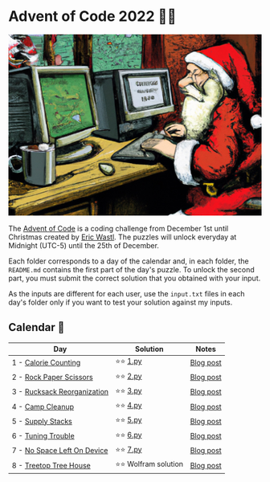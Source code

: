 # Advent of Code 2022 🎄🎅

![](cover.jpg)

The [Advent of Code](https://adventofcode.com) is a coding challenge from December 1st until Christmas created by [Eric Wastl](http://was.tl/). The puzzles will unlock everyday at Midnight (UTC-5) until the 25th of December.

Each folder corresponds to a day of the calendar and, in each folder, the `README.md` contains the first part of the day's puzzle. To unlock the second part, you must submit the correct solution that you obtained with your input.

As the inputs are different for each user, use the `input.txt` files in each day's folder only if you want to test your solution against my inputs.


## Calendar 📆

Day | Solution | Notes
--- | --- | ---
1 - [Calorie Counting](https://adventofcode.com/2022/day/1) | ⭐⭐ [1.py](/1/1.py) | <a href="https://edobld.me/day-1-calorie-counting/" target="_blank">Blog post</a>
2 - [Rock Paper Scissors](https://adventofcode.com/2022/day/2) |  ⭐⭐ [2.py](/2/2.py) | [Blog post](https://edobld.me/day-2-rock-paper-scissors/)
3 - [Rucksack Reorganization](https://adventofcode.com/2022/day/3) | ⭐⭐ [3.py](3/3.py) | [Blog post](https://edobld.me/day-3-rucksack-reorganization/)
4 - [Camp Cleanup](https://adventofcode.com/2022/day/4) | ⭐⭐ [4.py](/4/4.py) | [Blog post](https://edobld.me/day-4-camp-cleanup/)  
5 - [Supply Stacks](https://adventofcode.com/2022/day/5) | ⭐⭐ [5.py](/5/5.py) | [Blog post](https://edobld.me/day-5-supply-stacks/) 
6 - [Tuning Trouble](https://adventofcode.com/2022/day/6) | ⭐⭐ [6.py](/6/6.py) | [Blog post](https://edobld.me/day-6-tuning-trouble/)
7 - [No Space Left On Device](https://adventofcode.com/2022/day/7) | ⭐⭐ [7.py](/7/7.py) | [Blog post](https://edobld.me/day-7-no-space-left-on-device/) 
8 - [Treetop Tree House](https://adventofcode.com/2022/day/8) | ⭐⭐ Wolfram solution | [Blog post](https://edobld.me/day-8-treetop-tree-house/) 
